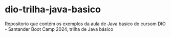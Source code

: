 # dio-trilha-java-basico
Repositorio que contém os exemplos da aula de Java basico do cursom DIO - Santander Boot Camp 2024, trilha de Java básico
